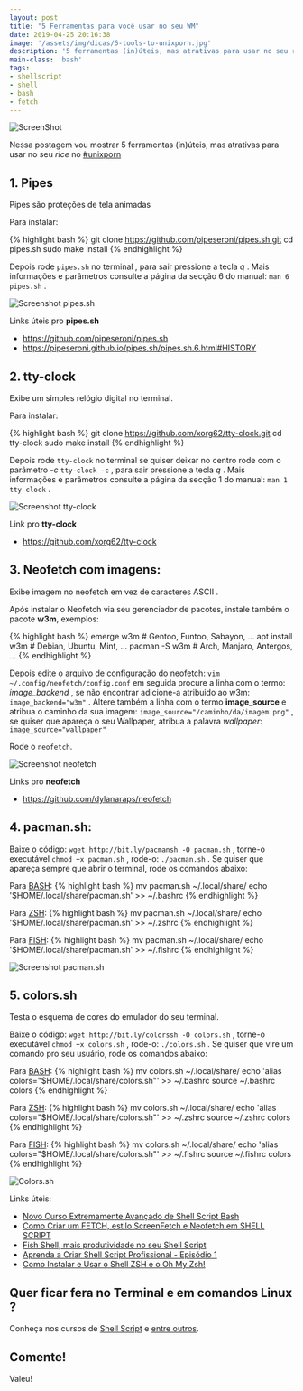```yaml
---
layout: post
title: "5 Ferramentas para você usar no seu WM"
date: 2019-04-25 20:16:38
image: '/assets/img/dicas/5-tools-to-unixporn.jpg'
description: '5 ferramentas (in)úteis, mas atrativas para usar no seu rice no #unixporn .'
main-class: 'bash'
tags:
- shellscript
- shell
- bash
- fetch
---
```


![ScreenShot](/assets/img/dicas/5-tools-to-unixporn.jpg)

Nessa postagem vou mostrar 5 ferramentas (in)úteis, mas atrativas para usar no seu *rice* no [#unixporn](https://www.reddit.com/r/unixporn/)

## 1. Pipes

Pipes são proteções de tela animadas

Para instalar:

{% highlight bash %}
git clone https://github.com/pipeseroni/pipes.sh.git
cd pipes.sh
sudo make install
{% endhighlight %}

Depois rode `pipes.sh` no terminal , para sair pressione a tecla *q* . Mais informações e parâmetros consulte a página da secção 6 do manual: `man 6 pipes.sh` .

![Screenshot pipes.sh](/assets/img/dicas/pipes.sh.png)

Links úteis pro **pipes.sh**
+ <https://github.com/pipeseroni/pipes.sh>
+ <https://pipeseroni.github.io/pipes.sh/pipes.sh.6.html#HISTORY>

## 2. tty-clock

Exibe um simples relógio digital no terminal.

Para instalar:

{% highlight bash %}
git clone https://github.com/xorg62/tty-clock.git
cd tty-clock
sudo make install
{% endhighlight %}

Depois rode `tty-clock` no terminal se quiser deixar no centro rode com o parâmetro *-c* `tty-clock -c` , para sair pressione a tecla *q* . Mais informações e parâmetros consulte a página da secção 1 do manual: `man 1 tty-clock` .

![Screenshot tty-clock](/assets/img/dicas/tty-clock.png)

Link pro **tty-clock**
+ <https://github.com/xorg62/tty-clock>




## 3. Neofetch com imagens:

Exibe imagem no neofetch em vez de caracteres ASCII .

Após instalar o Neofetch via seu gerenciador de pacotes, instale também o pacote **w3m**, exemplos:

{% highlight bash %}
emerge w3m # Gentoo, Funtoo, Sabayon, ...
apt install w3m # Debian, Ubuntu, Mint, ...
pacman -S w3m # Arch, Manjaro, Antergos, ...
{% endhighlight %}

Depois edite o arquivo de configuração do neofetch: `vim ~/.config/neofetch/config.conf` em seguida procure a linha com o termo: *image_backend* , se não encontrar adicione-a atribuido ao w3m: `image_backend="w3m"` . Altere também a linha com o termo **image_source** e atribua o caminho da sua imagem: `image_source="/caminho/da/imagem.png"` , se quiser que apareça o seu Wallpaper, atribua a palavra *wallpaper*: `image_source="wallpaper"`

Rode o `neofetch`.

![Screenshot neofetch](/assets/img/dicas/neofetch.jpg)

Links pro **neofetch**
+ <https://github.com/dylanaraps/neofetch>


## 4. pacman.sh:

Baixe o código: `wget http://bit.ly/pacmansh -O pacman.sh` , torne-o executável `chmod +x pacman.sh` , rode-o: `./pacman.sh` . Se quiser que apareça sempre que abrir o terminal, rode os comandos abaixo:

Para [BASH](http://terminalroot.com.br/shell):
{% highlight bash %}
mv pacman.sh ~/.local/share/
echo '$HOME/.local/share/pacman.sh' >> ~/.bashrc
{% endhighlight %}

Para [ZSH](http://terminalroot.com.br/2018/02/como-instalar-e-usar-o-shell-zsh-e-o-oh-my-zsh.html):
{% highlight bash %}
mv pacman.sh ~/.local/share/
echo '$HOME/.local/share/pacman.sh' >> ~/.zshrc
{% endhighlight %}

Para [FISH](http://terminalroot.com.br/2018/01/fish-shell-mais-produtividade-no-seu-shell-script.html):
{% highlight bash %}
mv pacman.sh ~/.local/share/
echo '$HOME/.local/share/pacman.sh' >> ~/.fishrc
{% endhighlight %}

![Screenshot pacman.sh](/assets/img/dicas/pacman.sh.png)


## 5. colors.sh

Testa o esquema de cores do emulador do seu terminal.

Baixe o código: `wget http://bit.ly/colorssh -O colors.sh` , torne-o executável `chmod +x colors.sh` , rode-o: `./colors.sh` . Se quiser que vire um comando pro seu usuário, rode os comandos abaixo:

Para [BASH](http://terminalroot.com.br/shell):
{% highlight bash %}
mv colors.sh ~/.local/share/
echo 'alias colors="$HOME/.local/share/colors.sh"' >> ~/.bashrc
source ~/.bashrc
colors
{% endhighlight %}

Para [ZSH](http://terminalroot.com.br/2018/02/como-instalar-e-usar-o-shell-zsh-e-o-oh-my-zsh.html):
{% highlight bash %}
mv colors.sh ~/.local/share/
echo 'alias colors="$HOME/.local/share/colors.sh"' >> ~/.zshrc
source ~/.zshrc
colors
{% endhighlight %}

Para [FISH](http://terminalroot.com.br/2018/01/fish-shell-mais-produtividade-no-seu-shell-script.html):
{% highlight bash %}
mv colors.sh ~/.local/share/
echo 'alias colors="$HOME/.local/share/colors.sh"' >> ~/.fishrc
source ~/.fishrc
colors
{% endhighlight %}

![Colors.sh](/assets/img/dicas/colors.sh.png)

Links úteis:

+ [Novo Curso Extremamente Avançado de Shell Script Bash](http://terminalroot.com.br/2018/06/novo-curso-extremamente-avancado-de-shell-script-bash.html)
+ [Como Criar um FETCH, estilo ScreenFetch e Neofetch em SHELL SCRIPT](http://terminalroot.com.br/2019/01/como-criar-um-fetch-estilo-screenfetch-e-neofetch-em-shell-script.html)
+ [Fish Shell, mais produtividade no seu Shell Script](http://terminalroot.com.br/2018/01/fish-shell-mais-produtividade-no-seu-shell-script.html)
+ [Aprenda a Criar Shell Script Profissional - Episódio 1](http://terminalroot.com.br/2018/09/aprenda-a-criar-shell-script-profissional-episodio-1.html)
+ [Como Instalar e Usar o Shell ZSH e o Oh My Zsh!](http://terminalroot.com.br/2018/02/como-instalar-e-usar-o-shell-zsh-e-o-oh-my-zsh.html)

## Quer ficar fera no Terminal e em comandos Linux ?

Conheça nos cursos de [Shell Script](http://terminalroot.com.br/shell) e [entre outros](http://terminalroot.com.br/cursos).

## Comente!

Valeu!

<script async src="https://pagead2.googlesyndication.com/pagead/js/adsbygoogle.js"></script>

<!-- Informat -->
<ins class="adsbygoogle"
 style="display:block"
 data-ad-client="ca-pub-2838251107855362"
 data-ad-slot="2327980059"
 data-ad-format="auto"
 data-full-width-responsive="true"></ins>

<script>
(adsbygoogle = window.adsbygoogle || []).push({});
</script>

